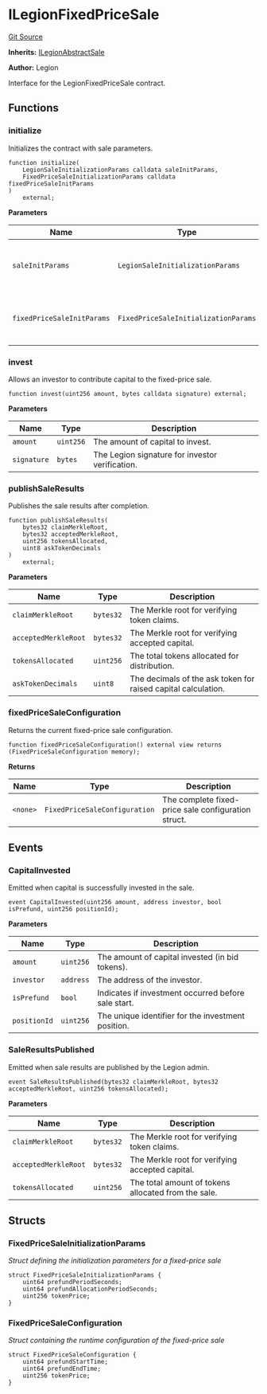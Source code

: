 # ILegionFixedPriceSale
[Git Source](https://github.com/Legion-Team/legion-protocol-contracts/blob/1b4860840757d3318edea1bebfb7423e200bff55/src/interfaces/sales/ILegionFixedPriceSale.sol)

**Inherits:**
[ILegionAbstractSale](/src/interfaces/sales/ILegionAbstractSale.sol/interface.ILegionAbstractSale.md)

**Author:**
Legion

Interface for the LegionFixedPriceSale contract.


## Functions
### initialize

Initializes the contract with sale parameters.


```solidity
function initialize(
    LegionSaleInitializationParams calldata saleInitParams,
    FixedPriceSaleInitializationParams calldata fixedPriceSaleInitParams
)
    external;
```
**Parameters**

|Name|Type|Description|
|----|----|-----------|
|`saleInitParams`|`LegionSaleInitializationParams`|The common Legion sale initialization parameters.|
|`fixedPriceSaleInitParams`|`FixedPriceSaleInitializationParams`|The fixed-price sale specific initialization parameters.|


### invest

Allows an investor to contribute capital to the fixed-price sale.


```solidity
function invest(uint256 amount, bytes calldata signature) external;
```
**Parameters**

|Name|Type|Description|
|----|----|-----------|
|`amount`|`uint256`|The amount of capital to invest.|
|`signature`|`bytes`|The Legion signature for investor verification.|


### publishSaleResults

Publishes the sale results after completion.


```solidity
function publishSaleResults(
    bytes32 claimMerkleRoot,
    bytes32 acceptedMerkleRoot,
    uint256 tokensAllocated,
    uint8 askTokenDecimals
)
    external;
```
**Parameters**

|Name|Type|Description|
|----|----|-----------|
|`claimMerkleRoot`|`bytes32`|The Merkle root for verifying token claims.|
|`acceptedMerkleRoot`|`bytes32`|The Merkle root for verifying accepted capital.|
|`tokensAllocated`|`uint256`|The total tokens allocated for distribution.|
|`askTokenDecimals`|`uint8`|The decimals of the ask token for raised capital calculation.|


### fixedPriceSaleConfiguration

Returns the current fixed-price sale configuration.


```solidity
function fixedPriceSaleConfiguration() external view returns (FixedPriceSaleConfiguration memory);
```
**Returns**

|Name|Type|Description|
|----|----|-----------|
|`<none>`|`FixedPriceSaleConfiguration`|The complete fixed-price sale configuration struct.|


## Events
### CapitalInvested
Emitted when capital is successfully invested in the sale.


```solidity
event CapitalInvested(uint256 amount, address investor, bool isPrefund, uint256 positionId);
```

**Parameters**

|Name|Type|Description|
|----|----|-----------|
|`amount`|`uint256`|The amount of capital invested (in bid tokens).|
|`investor`|`address`|The address of the investor.|
|`isPrefund`|`bool`|Indicates if investment occurred before sale start.|
|`positionId`|`uint256`|The unique identifier for the investment position.|

### SaleResultsPublished
Emitted when sale results are published by the Legion admin.


```solidity
event SaleResultsPublished(bytes32 claimMerkleRoot, bytes32 acceptedMerkleRoot, uint256 tokensAllocated);
```

**Parameters**

|Name|Type|Description|
|----|----|-----------|
|`claimMerkleRoot`|`bytes32`|The Merkle root for verifying token claims.|
|`acceptedMerkleRoot`|`bytes32`|The Merkle root for verifying accepted capital.|
|`tokensAllocated`|`uint256`|The total amount of tokens allocated from the sale.|

## Structs
### FixedPriceSaleInitializationParams
*Struct defining the initialization parameters for a fixed-price sale*


```solidity
struct FixedPriceSaleInitializationParams {
    uint64 prefundPeriodSeconds;
    uint64 prefundAllocationPeriodSeconds;
    uint256 tokenPrice;
}
```

### FixedPriceSaleConfiguration
*Struct containing the runtime configuration of the fixed-price sale*


```solidity
struct FixedPriceSaleConfiguration {
    uint64 prefundStartTime;
    uint64 prefundEndTime;
    uint256 tokenPrice;
}
```

